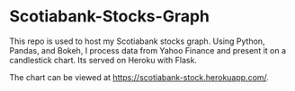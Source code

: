 # Scotiabank-Stocks-Graph
This repo is used to host my Scotiabank stocks graph. Using Python, Pandas, and Bokeh, I process data from Yahoo Finance and present it on a candlestick chart. Its served on Heroku with Flask.

The chart can be viewed at https://scotiabank-stock.herokuapp.com/.
